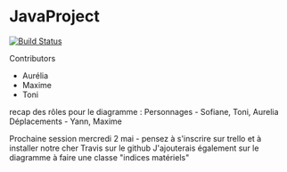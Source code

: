 # JavaProject

[![Build Status](https://travis-ci.org/skichrome/JavaProject.svg?branch=master)](https://travis-ci.org/skichrome/JavaProject)

Contributors
* Aurélia
* Maxime
* Toni


recap des rôles pour le diagramme : Personnages - Sofiane, Toni, Aurelia Déplacements - Yann, Maxime

Prochaine session mercredi 2 mai - pensez à s'inscrire sur trello et à installer notre cher Travis sur le github J'ajouterais également sur le diagramme à faire une classe "indices matériels"

